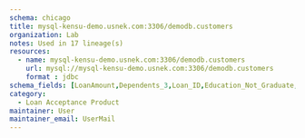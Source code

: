 ```yaml
---
schema: chicago
title: mysql-kensu-demo.usnek.com:3306/demodb.customers
organization: Lab
notes: Used in 17 lineage(s)
resources:
  - name: mysql-kensu-demo.usnek.com:3306/demodb.customers 
    url: mysql://mysql-kensu-demo.usnek.com:3306/demodb.customers 
    format : jdbc
schema_fields: [LoanAmount,Dependents_3,Loan_ID,Education_Not_Graduate,Credit_History,Married_Yes,ApplicantIncome,Property_Area_Semiurban,Dependents_1,Property_Area_Urban,p0,Loan_Amount_Term,Date_record,predict,CoapplicantIncome,Dependents_2,p1,Self_Employed_Yes]
category:
  - Loan Acceptance Product
maintainer: User
maintainer_email: UserMail
---
```

